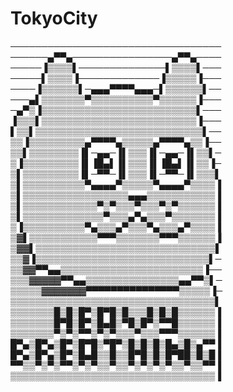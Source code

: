 # TokyoCity
──────────────────────────────────
──────▄▀▀▄────────────────▄▀▀▄────
─────▐▒▒▒▒▌──────────────▌▒▒▒▒▌───
─────▌▒▒▒▒▐─────────────▐▒▒▒▒▒▐───
────▐▒▒▒▒▒▒▌─▄▄▄▀▀▀▀▄▄▄─▌▒▒▒▒▒▒▌──
───▄▌▒▒▒▒▒▒▒▀▒▒▒▒▒▒▒▒▒▒▀▒▒▒▒▒▒▐───
─▄▀▒▐▒▒▒▒▒▒▒▒▒▒▒▒▒▒▒▒▒▒▒▒▒▒▒▒▒▌───
▐▒▒▒▌▒▒▒▒▒▒▒▒▒▒▒▒▒▒▒▒▒▒▒▒▒▒▒▒▒▐───
▌▒▒▌▒▒▒▒▒▒▒▒▒▒▒▒▒▒▒▒▒▒▒▒▒▒▒▒▒▒▒▌──
▒▒▐▒▒▒▒▒▒▒▒▒▄▀▀▀▀▄▒▒▒▒▒▄▀▀▀▀▄▒▒▐──
▒▒▌▒▒▒▒▒▒▒▒▐▌─▄▄─▐▌▒▒▒▐▌─▄▄─▐▌▒▒▌─
▒▐▒▒▒▒▒▒▒▒▒▐▌▐█▄▌▐▌▒▒▒▐▌▐█▄▌▐▌▒▒▐─
▒▌▒▒▒▒▒▒▒▒▒▐▌─▀▀─▐▌▒▒▒▐▌─▀▀─▐▌▒▒▒▌
▒▌▒▒▒▒▒▒▒▒▒▒▀▄▄▄▄▀▒▒▒▒▒▀▄▄▄▄▀▒▒▒▒▐
▒▌▒▒▒▒▒▒▒▒▒▒▒▒▒▒▒▒▒▄▄▄▒▒▒▒▒▒▒▒▒▒▒▐
▒▌▒▒▒▒▒▒▒▒▒▒▒▒▀▒▀▒▒▒▀▒▒▒▀▒▀▒▒▒▒▒▒▐
▒▌▒▒▒▒▒▒▒▒▒▒▒▒▒▀▒▒▒▄▀▄▒▒▒▀▒▒▒▒▒▒▒▐
▒▐▒▒▒▒▒▒▒▒▒▒▀▄▒▒▒▄▀▒▒▒▀▄▒▒▒▄▀▒▒▒▒▐
▒▓▌▒▒▒▒▒▒▒▒▒▒▒▀▀▀▒▒▒▒▒▒▒▀▀▀▒▒▒▒▒▒▐
▒▓▓▌▒▒▒▒▒▒▒▒▒▒▒▒▒▒▒▒▒▒▒▒▒▒▒▒▒▒▒▒▒▌
▒▒▓▐▒▒▒▒▒▒▒▒▒▒▒▒▒▒▒▒▒▒▒▒▒▒▒▒▒▒▒▒▌─
▒▒▓▓▀▀▄▄▒▒▒▒▒▒▒▒▒▒▒▒▒▒▒▒▒▒▒▒▒▒▒▐──
▒▒▒▓▓▓▓▓▀▀▄▄▒▒▒▒▒▒▒▒▒▒▒▒▒▒▒▄▄▀▀▒▌─
▒▒▒▒▒▓▓▓▓▓▓▓▀▀▀▀▀▀▀▀▀▀▀▀▀▀▀▒▒▒▒▒▐─
▒▒▒▒▒▒▒▒▒▒▒▒▒▒▒▒▒▒▒▒▒▒▒▒▒▒▒▒▒▒▒▒▒▌
▒▒▒▒▒▒▒█▒█▒█▀▒█▀█▒█▒▒▒█▒█▒█▒▒▒▒▒▒▐
▒▒▒▒▒▒▒█▀█▒█▀▒█▄█▒▀█▒█▀▒▀▀█▒▒▒▒▒▒▐
▒▒▒▒▒▒▒▀▒▀▒▀▀▒▀▒▀▒▒▒▀▒▒▒▀▀▀▒▒▒▒▒▒▐
█▀▄▒█▀▄▒█▀▒█▀█▒▀█▀▒█▒█▒█▒█▄▒█▒▄▀▀▐
█▀▄▒█▀▄▒█▀▒█▄█▒▒█▒▒█▀█▒█▒█▀██▒█▒█▐
▀▀▒▒▀▒▀▒▀▀▒▀▒▀▒▒▀▒▒▀▒▀▒▀▒▀▒▒▀▒▒▀▀▐
▒▒▒▒▒▒▒▒▒▒▒▒▒▒▒▒▒▒▒▒▒▒▒▒▒▒▒▒▒▒▒▒▒▐

